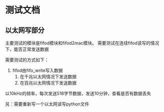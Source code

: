 # 测试文档
## 以太网写部分

主要测试的模块是fifod模块和fifod2mac模块。
需要测试在连续fifod读写的情况下，能否正常发送数据

需要测试的方式如下：
1. fifod由fifo_write写入数据
   1. 在千兆以太网情况下发送数据
   2. 在百兆以太网情况下发送数据

以10kHz的频率，每次发送518字节数据，发送10分钟，查看是否有数据丢失

另：需要重新写一个以太网读写python文件